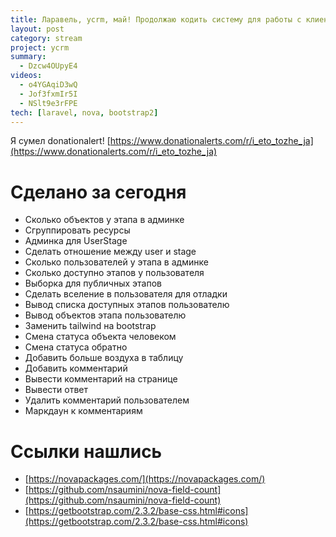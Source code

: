 ```yaml
---
title: Ларавель, ycrm, май! Продолжаю кодить систему для работы с клиентами.
layout: post
category: stream
project: ycrm
summary:
  - Dzcw4OUpyE4
videos:
  - o4YGAqiD3wQ
  - Jof3fxmIr5I
  - NSlt9e3rFPE
tech: [laravel, nova, bootstrap2]
---
```


Я сумел donationalert! [https://www.donationalerts.com/r/i_eto_tozhe_ja](https://www.donationalerts.com/r/i_eto_tozhe_ja)

# Сделано за сегодня
+ Сколько объектов у этапа в админке
+ Сгруппировать ресурсы
+ Админка для UserStage
+ Сделать отношение между user и stage
+ Сколько пользователей у этапа в админке
+ Сколько доступно этапов у пользователя
+ Выборка для публичных этапов
+ Сделать вселение в пользователя для отладки
+ Вывод списка доступных этапов пользователю
+ Вывод объектов этапа пользователю
+ Заменить tailwind на bootstrap
+ Смена статуса объекта человеком
+ Смена статуса обратно
+ Добавить больше воздуха в таблицу
+ Добавить комментарий
+ Вывести комментарий на странице
+ Вывести ответ
+ Удалить комментарий пользователем
+ Маркдаун к комментариям

# Ссылки нашлись
- [https://novapackages.com/](https://novapackages.com/)
- [https://github.com/nsaumini/nova-field-count](https://github.com/nsaumini/nova-field-count)
- [https://getbootstrap.com/2.3.2/base-css.html#icons](https://getbootstrap.com/2.3.2/base-css.html#icons)

